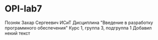 # OPI-lab7
Позняк
Захар
Сергеевич
ИСиТ
Дисциплина "Введение в разработку программного обеспечения"
Курс 1, группа 3, подгруппа 1
Добавил некий текст